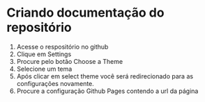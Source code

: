 # Criando documentação do repositório

1. Acesse o respositório no github
2. Clique em Settings
3. Procure pelo botão Choose a Theme
4. Selecione um tema
5. Após clicar em select theme você será redirecionado para as configurações novamente.
6. Procure a configuração Github Pages contendo a url da página